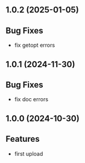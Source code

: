 ## 1.0.2 (2025-01-05)

## Bug Fixes

- fix getopt errors

## 1.0.1 (2024-11-30)

## Bug Fixes

- fix doc errors

## 1.0.0 (2024-10-30)

## Features

- first upload